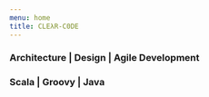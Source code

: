 ```yaml
---
menu: home
title: CLEλR-C0DE
---
```


### Architecture | Design | Agile Development

### Scala | Groovy | Java
